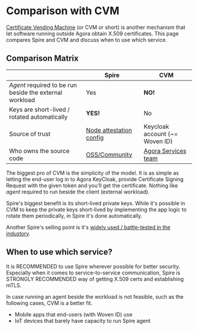 # Comparison with CVM

[Certificate Vending Machine](https://developer.woven-city.toyota/docs/default/Component/cvm-service) (or CVM or short) is another mechanism that let software running outside Agora obtain X.509 certificates. This page compares Spire and CVM and discuss when to use which service.

## Comparison Matrix

|                                                            | Spire                                                                                                 | CVM                                                                                                                                         |
| ---------------------------------------------------------- | ----------------------------------------------------------------------------------------------------- | ------------------------------------------------------------------------------------------------------------------------------------------- |
| _Agent_ required to be run beside the external workload    | Yes                                                                                                   | **NO!**                                                                                                                                      |
| Keys are short-lived / rotated automatically               | **YES!**                                                                                               | No                                                                                                                                          |
| Source of trust                                            | [Node attestation config](https://spiffe.io/docs/latest/spire-about/spire-concepts/#node-attestation) | Keycloak account (~= Woven ID)                                                                                                              |
| Who owns the source code                                   | [OSS/Community](https://spiffe.io/docs/latest/spiffe-about/community-presentations/)                  | [Agora Services team](https://docs.google.com/presentation/d/1aIKvJaDbJr_8zY5uHReSadfkEPOAgkK9d1WtLjK4ndI/edit#slide=id.g222b7d15180_2_279) |

The biggest pro of CVM is the simplicity of the model. It is as simple as letting the end-user log in to Agora KeyCloak, provide Certificate Signing Request with the given token and you'll get the certificate. Nothing like _agent_ required to run beside the client (external workload).

Spire's biggest benefit is its short-lived private keys. While it's possible in CVM to keep the private keys short-lived by implementing the app logic to rotate them periodically, in Spire it's done automatically.

Another Spire's selling point is it's [widely used / battle-tested in the industory](https://spiffe.io/docs/latest/spire-about/case-studies/).

## When to use which service?

It is RECOMMENDED to use Spire wherever possible for better security. Especially when it comes to service-to-service communication, Spire is STRONGLY RECOMMENDED way of getting X.509 certs and establishing mTLS.

In case running an agent beside the workload is not feasible, such as the following cases, CVM is a better fit.

- Mobile apps that end-users (with Woven ID) use
- IoT devices that barely have capacity to run Spire agent
